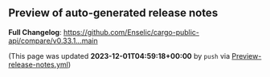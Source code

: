 ## Preview of auto-generated release notes
<!-- Release notes generated using configuration in .github/release.yml at main -->



**Full Changelog**: https://github.com/Enselic/cargo-public-api/compare/v0.33.1...main


(This page was updated **2023-12-01T04:59:18+00:00** by `push` via [Preview-release-notes.yml](https://github.com/Enselic/cargo-public-api/actions/runs/7055956987))
